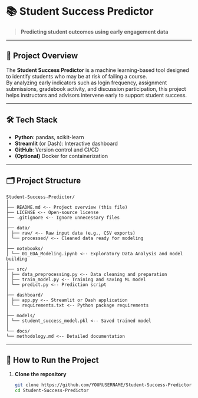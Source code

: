 # 📚 Student Success Predictor

> **Predicting student outcomes using early engagement data**

---

## 🎯 Project Overview

The **Student Success Predictor** is a machine learning-based tool designed to identify students who may be at risk of failing a course.  
By analyzing early indicators such as login frequency, assignment submissions, gradebook activity, and discussion participation, this project helps instructors and advisors intervene early to support student success.

---

## 🛠 Tech Stack

- **Python**: pandas, scikit-learn
- **Streamlit** (or Dash): Interactive dashboard
- **GitHub**: Version control and CI/CD
- **(Optional)** Docker for containerization

---

## 🗂️ Project Structure
```
Student-Success-Predictor/
│
├── README.md <-- Project overview (this file)
├── LICENSE <-- Open-source license
├── .gitignore <-- Ignore unnecessary files
│
├── data/
│ ├── raw/ <-- Raw input data (e.g., CSV exports)
│ └── processed/ <-- Cleaned data ready for modeling
│
├── notebooks/
│ └── 01_EDA_Modeling.ipynb <-- Exploratory Data Analysis and model building
│
├── src/
│ ├── data_preprocessing.py <-- Data cleaning and preparation
│ ├── train_model.py <-- Training and saving ML model
│ └── predict.py <-- Prediction script
│
├── dashboard/
│ ├── app.py <-- Streamlit or Dash application
│ └── requirements.txt <-- Python package requirements
│
├── models/
│ └── student_success_model.pkl <-- Saved trained model
│
└── docs/
└── methodology.md <-- Detailed documentation
```

---

## 🚀 How to Run the Project

1. **Clone the repository**
   ```bash
   git clone https://github.com/YOURUSERNAME/Student-Success-Predictor.git
   cd Student-Success-Predictor
